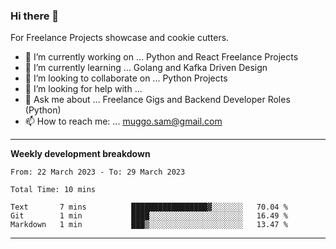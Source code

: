 ### Hi there 👋 



For Freelance Projects showcase and cookie cutters.

- 🔭 I’m currently working on ... Python and React Freelance Projects
- 🌱 I’m currently learning ... Golang and Kafka Driven Design
- 👯 I’m looking to collaborate on ... Python Projects
- 🤔 I’m looking for help with ...
- 💬 Ask me about ... Freelance Gigs and Backend Developer Roles (Python)
- 📫 How to reach me: ... muggo.sam@gmail.com
---------
**Weekly development breakdown**
<!--START_SECTION:waka-->

```text
From: 22 March 2023 - To: 29 March 2023

Total Time: 10 mins

Text       7 mins          █████████████████▓░░░░░░░   70.04 %
Git        1 min           ████░░░░░░░░░░░░░░░░░░░░░   16.49 %
Markdown   1 min           ███▒░░░░░░░░░░░░░░░░░░░░░   13.47 %
```

<!--END_SECTION:waka-->

----------


